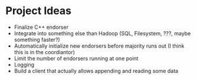 # Project Ideas

* Finalize C++ endorser
* Integrate into something else than Hadoop (SQL, Filesystem, ???, maybe something faster?)
* Automatically initialize new endorsers before majority runs out (I think this is in the coordiantor)
* Limit the number of endorsers running at one point
* Logging
* Build a client that actually allows appending and reading some data

